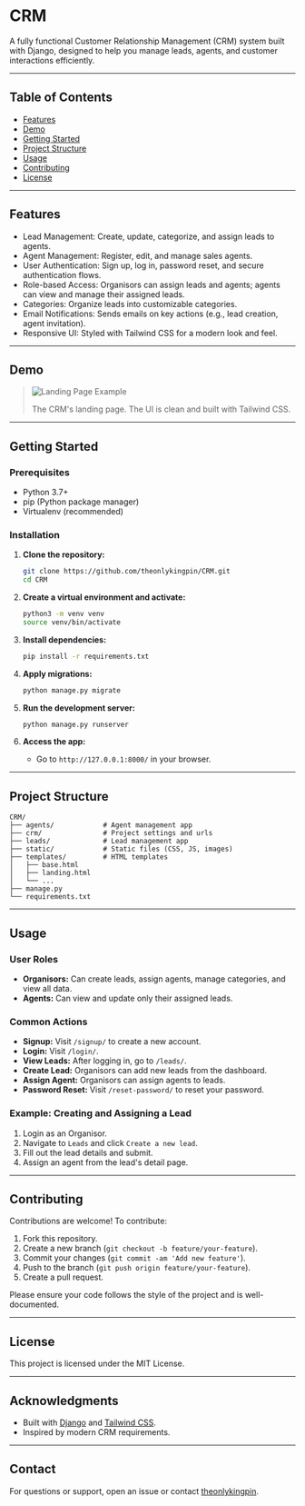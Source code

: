 # CRM

A fully functional Customer Relationship Management (CRM) system built with Django, designed to help you manage leads, agents, and customer interactions efficiently.

---

## Table of Contents

- [Features](#features)
- [Demo](#demo)
- [Getting Started](#getting-started)
- [Project Structure](#project-structure)
- [Usage](#usage)
- [Contributing](#contributing)
- [License](#license)

---

## Features

- Lead Management: Create, update, categorize, and assign leads to agents.
- Agent Management: Register, edit, and manage sales agents.
- User Authentication: Sign up, log in, password reset, and secure authentication flows.
- Role-based Access: Organisors can assign leads and agents; agents can view and manage their assigned leads.
- Categories: Organize leads into customizable categories.
- Email Notifications: Sends emails on key actions (e.g., lead creation, agent invitation).
- Responsive UI: Styled with Tailwind CSS for a modern look and feel.

---

## Demo

> ![Landing Page Example](https://dummyimage.com/720x600)
>
> The CRM's landing page. The UI is clean and built with Tailwind CSS.

---

## Getting Started

### Prerequisites

- Python 3.7+
- pip (Python package manager)
- Virtualenv (recommended)

### Installation

1. **Clone the repository:**
   ```sh
   git clone https://github.com/theonlykingpin/CRM.git
   cd CRM
   ```

2. **Create a virtual environment and activate:**
   ```sh
   python3 -m venv venv
   source venv/bin/activate
   ```

3. **Install dependencies:**
   ```sh
   pip install -r requirements.txt
   ```

4. **Apply migrations:**
   ```sh
   python manage.py migrate
   ```

5. **Run the development server:**
   ```sh
   python manage.py runserver
   ```

6. **Access the app:**
   - Go to `http://127.0.0.1:8000/` in your browser.

---

## Project Structure

```
CRM/
├── agents/            # Agent management app
├── crm/               # Project settings and urls
├── leads/             # Lead management app
├── static/            # Static files (CSS, JS, images)
├── templates/         # HTML templates
│   ├── base.html
│   ├── landing.html
│   └── ...
├── manage.py
└── requirements.txt
```

---

## Usage

### User Roles

- **Organisors:** Can create leads, assign agents, manage categories, and view all data.
- **Agents:** Can view and update only their assigned leads.

### Common Actions

- **Signup:** Visit `/signup/` to create a new account.
- **Login:** Visit `/login/`.
- **View Leads:** After logging in, go to `/leads/`.
- **Create Lead:** Organisors can add new leads from the dashboard.
- **Assign Agent:** Organisors can assign agents to leads.
- **Password Reset:** Visit `/reset-password/` to reset your password.

### Example: Creating and Assigning a Lead

1. Login as an Organisor.
2. Navigate to `Leads` and click `Create a new lead`.
3. Fill out the lead details and submit.
4. Assign an agent from the lead's detail page.

---

## Contributing

Contributions are welcome! To contribute:

1. Fork this repository.
2. Create a new branch (`git checkout -b feature/your-feature`).
3. Commit your changes (`git commit -am 'Add new feature'`).
4. Push to the branch (`git push origin feature/your-feature`).
5. Create a pull request.

Please ensure your code follows the style of the project and is well-documented.

---

## License

This project is licensed under the MIT License.

---

## Acknowledgments

- Built with [Django](https://www.djangoproject.com/) and [Tailwind CSS](https://tailwindcss.com/).
- Inspired by modern CRM requirements.

---

## Contact

For questions or support, open an issue or contact [theonlykingpin](https://github.com/theonlykingpin).
